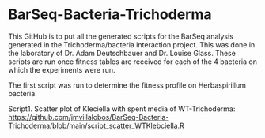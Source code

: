 # BarSeq-Bacteria-Trichoderma


This GitHub is to put all the generated scripts for the BarSeq analysis generated in the Trichoderma/bacteria interaction project. 
This was done in the laboratory of Dr. Adam Deutschbauer and Dr. Louise Glass. These scripts are run once fitness tables are received 
for each of the 4 bacteria on which the experiments were run.


The first script was run to determine the fitness profile on Herbaspirillum bacteria.

Script1. Scatter plot of Kleciella with spent media of WT-Trichoderma: </sub>
https://github.com/jmvillalobos/BarSeq-Bacteria-Trichoderma/blob/main/script_scatter_WTKlebciella.R
